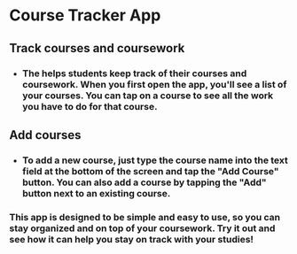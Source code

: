 # Course Tracker App 

## Track courses and coursework
- ### The helps students keep track of their courses and coursework. When you first open the app, you'll see a list of your courses. You can tap on a course to see all the work you have to do for that course.

## Add courses
- ### To add a new course, just type the course name into the text field at the bottom of the screen and tap the "Add Course" button. You can also add a course by tapping the "Add" button next to an existing course.


### This app is designed to be simple and easy to use, so you can stay organized and on top of your coursework. Try it out and see how it can help you stay on track with your studies!
